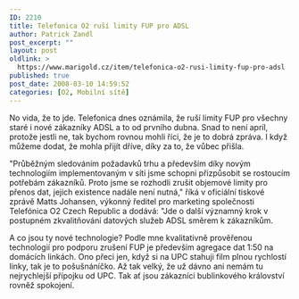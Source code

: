 ```yaml
---
ID: 2210
title: Telefonica O2 ruší limity FUP pro ADSL
author: Patrick Zandl
post_excerpt: ""
layout: post
oldlink: >
  https://www.marigold.cz/item/telefonica-o2-rusi-limity-fup-pro-adsl
published: true
post_date: 2008-03-10 14:59:52
categories: [O2, Mobilní sítě]
---
```

No vida, že to jde. Telefonica dnes oznámila, že ruší limity FUP pro všechny staré i nové zákazníky ADSL a to od prvního dubna. Snad to není apríl, protože jestli ne, tak bychom rovnou mohli říci, že je to dobrá zpráva. I když můžeme dodat, že mohla přijít dříve, díky za to, že vůbec přišla. 

"Průběžným sledováním požadavků trhu a především díky novým technologiím implementovaným v síti jsme schopni přizpůsobit se rostoucím potřebám zákazníků. Proto jsme se rozhodli zrušit objemové limity pro přenos dat, jejich existence nadále není nutná," říká v oficiální tiskové zprávě Matts Johansen, výkonný ředitel pro marketing společnosti Telefónica O2 Czech Republic a dodává: "Jde o další významný krok v postupném zkvalitňování datových služeb ADSL směrem k zákazníkům. 

A co jsou ty nové technologie? Podle mne kvalitativně prověřenou technologií pro podporu zrušení FUP je především agregace dat 1:50 na domácích linkách. Ono přeci jen, když si na UPC stahuji film plnou rychlostí linky, tak je to pošušnáníčko. Až tak velký, že už dávno ani nemám tu nejrychlejší přípojku od UPC. Tak ať jsou zákazníci bublinkového království rovněž spokojení.